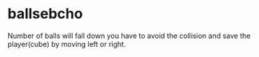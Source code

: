 # ballsebcho
Number of balls will fall down you have to avoid the collision and save the player(cube) by moving left or right.
